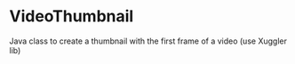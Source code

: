 VideoThumbnail
==============

Java class to create a thumbnail with the first frame of a video (use Xuggler lib)
